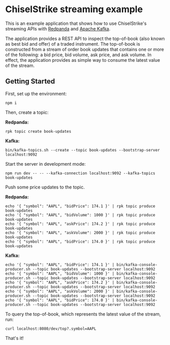 # ChiselStrike streaming example

This is an example application that shows how to use ChiselStrike's streaming APIs with [Redpanda](https://redpanda.com/) and [Apache Kafka](https://kafka.apache.org/).

The application provides a REST API to inspect the top-of-book (also known as best bid and offer) of a traded instrument.
The top-of-book is constructed from a stream of order book updates that contains one or more of the following: a bid price, bid volume, ask price, and ask volume.
In effect, the application provides as simple way to consume the latest value of the stream.

## Getting Started

First, set up the environment:

```
npm i
```

Then, create a topic:

**Redpanda:**

```
rpk topic create book-updates
```

**Kafka:**

```
bin/kafka-topics.sh --create --topic book-updates --bootstrap-server localhost:9092
```

Start the server in development mode:

```console
npm run dev -- -- --kafka-connection localhost:9092 --kafka-topics book-updates
```

Push some price updates to the topic.

**Redpanda:**

```
echo '{ "symbol": "AAPL", "bidPrice": 174.1 }' | rpk topic produce book-updates
echo '{ "symbol": "AAPL", "bidVolume": 1000 }' | rpk topic produce book-updates
echo '{ "symbol": "AAPL", "askPrice": 174.2 }' | rpk topic produce book-updates
echo '{ "symbol": "AAPL", "askVolume": 2000 }' | rpk topic produce book-updates
echo '{ "symbol": "AAPL", "bidPrice": 174.0 }' | rpk topic produce book-updates
```

**Kafka:**

```
echo '{ "symbol": "AAPL", "bidPrice": 174.1 }' | bin/kafka-console-producer.sh --topic book-updates --bootstrap-server localhost:9092
echo '{ "symbol": "AAPL", "bidVolume": 1000 }' | bin/kafka-console-producer.sh --topic book-updates --bootstrap-server localhost:9092
echo '{ "symbol": "AAPL", "askPrice": 174.2 }' | bin/kafka-console-producer.sh --topic book-updates --bootstrap-server localhost:9092
echo '{ "symbol": "AAPL", "askVolume": 2000 }' | bin/kafka-console-producer.sh --topic book-updates --bootstrap-server localhost:9092
echo '{ "symbol": "AAPL", "bidPrice": 174.0 }' | bin/kafka-console-producer.sh --topic book-updates --bootstrap-server localhost:9092
```

To query the top-of-book, which represents the latest value of the stream, run:

```
curl localhost:8080/dev/top?.symbol=AAPL
```

That's it!
